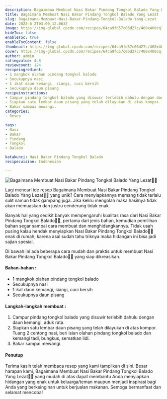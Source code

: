 ```yaml
---
description: Bagaimana Membuat Nasi Bakar Pindang Tongkol Balado Yang Lezat"
title: Bagaimana Membuat Nasi Bakar Pindang Tongkol Balado Yang Lezat
slug: Bagaimana-Membuat-Nasi-Bakar-Pindang-Tongkol-Balado-Yang-Lezat
date: 2022-6-2T03:09:12.063Z
image: https://img-global.cpcdn.com/recipes/64ca9fd57c06d27c/400x400cq70/photo.jpg
hideToc: false
enableToc: true
enableTocContent: false
thumbnail: https://img-global.cpcdn.com/recipes/64ca9fd57c06d27c/400x400cq70/photo.jpg
cover: https://img-global.cpcdn.com/recipes/64ca9fd57c06d27c/400x400cq70/photo.jpg
author: admin
ratingvalue: 4.8
reviewcount: 124
recipeingredient:
- 1 mangkok olahan pindang tongkol balado
- Secukupnya nasi
- 1 ikat daun kemangi, siangi, cuci bersih
- Secukupnya daun pisang
recipeinstructions:
- Campur pindang tongkol balado yang disuwir terlebih dahulu dengan daun kemangi, aduk rata.
- Siapkan satu lembar daun pisang yang telah dilayukan di atas kompor. Tuang 2 centong nasi, beri isian olahan pindang tongkol balado dan kemangi tadi, bungkus, sematkan lidi.
- Bakar sampai mewangi.
categories:
- Resep

tags:
- Nasi
- Bakar
- Pindang
- Tongkol
- Balado

katakunci: Nasi Bakar Pindang Tongkol Balado
recipecuisine: Indonesian

---
```


![Bagaimana Membuat Nasi Bakar Pindang Tongkol Balado Yang Lezat👩‍🍳](https://img-global.cpcdn.com/recipes/64ca9fd57c06d27c/400x400cq70/photo.jpg)

Lagi mencari ide resep Bagaimana Membuat Nasi Bakar Pindang Tongkol Balado Yang Lezat👩‍🍳 yang unik? Cara menyiapkannya memang tidak terlalu sulit namun tidak gampang juga. Jika keliru mengolah maka hasilnya tidak akan memuaskan dan justru cenderung tidak enak.

Banyak hal yang sedikit banyak mempengaruhi kualitas rasa dari Nasi Bakar Pindang Tongkol Balado👩‍🍳, pertama dari jenis bahan, kemudian pemilihan bahan segar sampai cara membuat dan menghidangkannya. Tidak usah pusing kalau hendak menyiapkan Nasi Bakar Pindang Tongkol Balado👩‍🍳 enak di rumah, karena asal sudah tahu triknya maka hidangan ini bisa jadi sajian spesial.

Di bawah ini ada beberapa cara mudah dan praktis untuk membuat Nasi Bakar Pindang Tongkol Balado👩‍🍳 yang siap dikreasikan.

<!--inarticleads1-->

#### Bahan-bahan :

- 1 mangkok olahan pindang tongkol balado
- Secukupnya nasi
- 1 ikat daun kemangi, siangi, cuci bersih
- Secukupnya daun pisang

<!--inarticleads2-->

#### Langkah-langkah membuat :

1. Campur pindang tongkol balado yang disuwir terlebih dahulu dengan daun kemangi, aduk rata.
1. Siapkan satu lembar daun pisang yang telah dilayukan di atas kompor. Tuang 2 centong nasi, beri isian olahan pindang tongkol balado dan kemangi tadi, bungkus, sematkan lidi.
1. Bakar sampai mewangi.

#### Penutup

Terima kasih telah membaca resep yang kami tampilkan di sini. Besar harapan kami, Bagaimana Membuat Nasi Bakar Pindang Tongkol Balado Yang Lezat👩‍🍳 yang mudah di atas dapat membantu Anda menyiapkan hidangan yang enak untuk keluarga/teman maupun menjadi inspirasi bagi Anda yang berkeinginan untuk berjualan makanan. Semoga bermanfaat dan selamat mencoba!